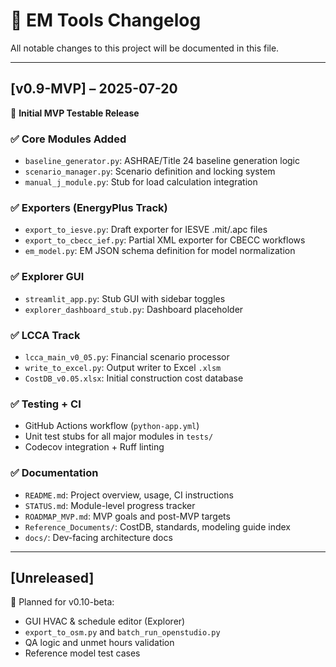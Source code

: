 # 📘 EM Tools Changelog

All notable changes to this project will be documented in this file.

---

## [v0.9-MVP] – 2025-07-20
🎯 **Initial MVP Testable Release**

### ✅ Core Modules Added
- `baseline_generator.py`: ASHRAE/Title 24 baseline generation logic
- `scenario_manager.py`: Scenario definition and locking system
- `manual_j_module.py`: Stub for load calculation integration

### ✅ Exporters (EnergyPlus Track)
- `export_to_iesve.py`: Draft exporter for IESVE .mit/.apc files
- `export_to_cbecc_ief.py`: Partial XML exporter for CBECC workflows
- `em_model.py`: EM JSON schema definition for model normalization

### ✅ Explorer GUI
- `streamlit_app.py`: Stub GUI with sidebar toggles
- `explorer_dashboard_stub.py`: Dashboard placeholder

### ✅ LCCA Track
- `lcca_main_v0_05.py`: Financial scenario processor
- `write_to_excel.py`: Output writer to Excel `.xlsm`
- `CostDB_v0.05.xlsx`: Initial construction cost database

### ✅ Testing + CI
- GitHub Actions workflow (`python-app.yml`)
- Unit test stubs for all major modules in `tests/`
- Codecov integration + Ruff linting

### ✅ Documentation
- `README.md`: Project overview, usage, CI instructions
- `STATUS.md`: Module-level progress tracker
- `ROADMAP_MVP.md`: MVP goals and post-MVP targets
- `Reference_Documents/`: CostDB, standards, modeling guide index
- `docs/`: Dev-facing architecture docs

---

## [Unreleased]
🔄 Planned for v0.10-beta:
- GUI HVAC & schedule editor (Explorer)
- `export_to_osm.py` and `batch_run_openstudio.py`
- QA logic and unmet hours validation
- Reference model test cases
